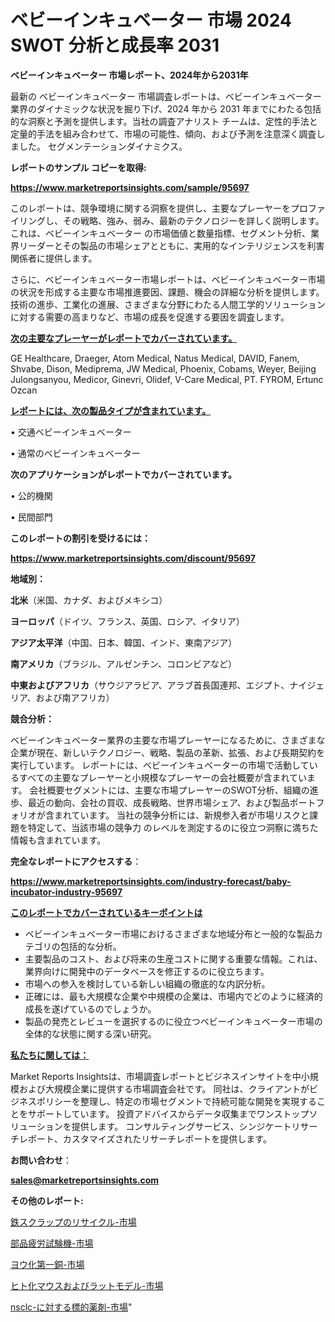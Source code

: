# ベビーインキュベーター 市場 2024 SWOT 分析と成長率 2031

<strong>ベビーインキュベーター 市場レポート、2024年から2031年</strong>

最新の ベビーインキュベーター 市場調査レポートは、ベビーインキュベーター 業界のダイナミックな状況を掘り下げ、2024 年から 2031 年までにわたる包括的な洞察と予測を提供します。当社の調査アナリスト チームは、定性的手法と定量的手法を組み合わせて、市場の可能性、傾向、および予測を注意深く調査しました。 セグメンテーションダイナミクス。



<strong>レポートのサンプル コピーを取得:</strong> <a href=https://www.marketreportsinsights.com/sample/95697>

<strong><u>https://www.marketreportsinsights.com/sample/95697</u></strong></a>

このレポートは、競争環境に関する洞察を提供し、主要なプレーヤーをプロファイリングし、その戦略、強み、弱み、最新のテクノロジーを詳しく説明します。 これは、ベビーインキュベーター の市場価値と数量指標、セグメント分析、業界リーダーとその製品の市場シェアとともに、実用的なインテリジェンスを利害関係者に提供します。

さらに、ベビーインキュベーター市場レポートは、ベビーインキュベーター市場の状況を形成する主要な市場推進要因、課題、機会の詳細な分析を提供します。 技術の進歩、工業化の進展、さまざまな分野にわたる人間工学的ソリューションに対する需要の高まりなど、市場の成長を促進する要因を調査します。



<strong><u>次の主要なプレーヤーがレポートでカバーされています。</u></strong>

GE Healthcare, Draeger, Atom Medical, Natus Medical, DAVID, Fanem, Shvabe, Dison, Mediprema, JW Medical, Phoenix, Cobams, Weyer, Beijing Julongsanyou, Medicor, Ginevri, Olidef, V-Care Medical, PT. FYROM, Ertunc Ozcan



<strong><u><b>レポートには、次の製品タイプが含まれています。</b></u></strong>

• 交通ベビーインキュベーター

• 通常のベビーインキュベーター



<strong><b>次のアプリケーションがレポートでカバーされています。</b></strong>

• 公的機関

• 民間部門



<strong><b>このレポートの割引を受けるには：</b></strong><a href=https://www.marketreportsinsights.com/discount/95697>

<strong><u>https://www.marketreportsinsights.com/discount/95697</u></strong></a>



<strong>地域別：</strong>



<strong>北米</strong>（米国、カナダ、およびメキシコ）



<strong>ヨーロッパ</strong>（ドイツ、フランス、英国、ロシア、イタリア）



<strong>アジア太平洋</strong>（中国、日本、韓国、インド、東南アジア）



<strong>南アメリカ</strong>（ブラジル、アルゼンチン、コロンビアなど）



<strong>中東およびアフリカ</strong>（サウジアラビア、アラブ首長国連邦、エジプト、ナイジェリア、および南アフリカ）



<strong>競合分析：</strong>

ベビーインキュベーター業界の主要な市場プレーヤーになるために、さまざまな企業が現在、新しいテクノロジー、戦略、製品の革新、拡張、および長期契約を実行しています。 レポートには、ベビーインキュベーターの市場で活動しているすべての主要なプレーヤーと小規模なプレーヤーの会社概要が含まれています。 会社概要セグメントには、主要な市場プレーヤーのSWOT分析、組織の進歩、最近の動向、会社の買収、成長戦略、世界市場シェア、および製品ポートフォリオが含まれています。 当社の競争分析には、新規参入者が市場リスクと課題を特定して、当該市場の競争力 のレベルを測定するのに役立つ洞察に満ちた情報も含まれています。



<strong>完全なレポートにアクセスする</strong>：

<a href=https://www.marketreportsinsights.com/industry-forecast/baby-incubator-industry-95697>

<strong><u>https://www.marketreportsinsights.com/industry-forecast/baby-incubator-industry-95697</u></strong></a>



<strong><u><b>このレポートでカバーされているキーポイントは</b></u></strong>
<ul>
  <li>ベビーインキュベーター市場におけるさまざまな地域分布と一般的な製品カテゴリの包括的な分析。</li>
  <li>主要製品のコスト、および将来の生産コストに関する重要な情報。これは、業界向けに開発中のデータベースを修正するのに役立ちます。</li>
  <li>市場への参入を検討している新しい組織の徹底的な内訳分析。</li>
  <li>正確には、最も大規模な企業や中規模の企業は、市場内でどのように経済的成長を遂げているのでしょうか。</li>
  <li>製品の発売とレビューを選択するのに役立つベビーインキュベーター市場の全体的な状態に関する深い研究。</li>
</ul>


<strong><u><b>私たちに関しては：</b></u></strong>

Market Reports Insightsは、市場調査レポートとビジネスインサイトを中小規模および大規模企業に提供する市場調査会社です。 同社は、クライアントがビジネスポリシーを整理し、特定の市場セグメントで持続可能な開発を実現することをサポートしています。 投資アドバイスからデータ収集までワンストップソリューションを提供します。 コンサルティングサービス、シンジケートリサーチレポート、カスタマイズされたリサーチレポートを提供します。



<strong><b>お問い合わせ</b></strong>：

<a href=mailto:sales@marketreportsinsights.com>

<strong><u>sales@marketreportsinsights.com</u></strong></a>



<strong>その他のレポート:</strong>

<a href=https://www.linkedin.com/pulse/鉄スクラップのリサイクル-市場-2030-年までの需要に焦点を当てた-t6p4f/>鉄スクラップのリサイクル-市場</a>

<a href=https://www.linkedin.com/pulse/部品疲労試験機-市場-2023-swot-分析と成長率-2030-data-dive-discoveries-24-analysis-ytwdc/>部品疲労試験機-市場</a>

<a href=https://www.linkedin.com/pulse/ヨウ化第一銅-市場-2023-swot-分析と成長率-2030-consumer-connection-collective-360-0vfnf/>ヨウ化第一銅-市場</a>

<a href=https://www.linkedin.com/pulse/ヒト化マウスおよびラットモデル-市場-2023-年のダイナミクスとビジネストレンド-3yfrf/>ヒト化マウスおよびラットモデル-市場</a>

<a href=https://www.linkedin.com/pulse/nsclc-に対する標的薬剤-市場-2030-年までの需要に焦点を当てた-tnwbf/>nsclc-に対する標的薬剤-市場</a>"

